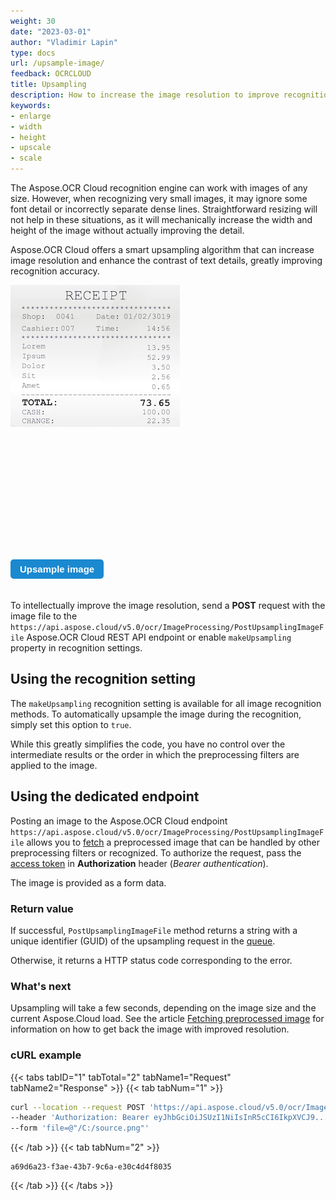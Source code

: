 ```yaml
---
weight: 30
date: "2023-03-01"
author: "Vladimir Lapin"
type: docs
url: /upsample-image/
feedback: OCRCLOUD
title: Upsampling
description: How to increase the image resolution to improve recognition accuracy with Aspose.OCR Cloud API.
keywords:
- enlarge
- width
- height
- upscale
- scale
---
```


<style>
	button {
		cursor: pointer;
		margin-right: 20px;
		margin-bottom: 20px;
		padding: 7px 15px;
		border: none;
		border-radius: 5px;
		background-color: #1a89d0;
		font-weight: 700;
		font-size: 15px;
		color: #ffffff;
	}

	button:hover {
		background-color: #3071a9;
	}

	button:focus {
		outline: none;
	}

	.duo {
		position: relative;
		width: 500px;
		height: 419px;
		margin-bottom: 20px;
	}

	.duo > img {
		position: absolute;
	}
</style>

The Aspose.OCR Cloud recognition engine can work with images of any size. However, when recognizing very small images, it may ignore some font detail or incorrectly separate dense lines. Straightforward resizing will not help in these situations, as it will mechanically increase the width and height of the image without actually improving the detail.

Aspose.OCR Cloud offers a smart upsampling algorithm that can increase image resolution and enhance the contrast of text details, greatly improving recognition accuracy.

<div class="duo">
	<img src="small-image.png" alt="Small image" />
	<img src="upsampled-image.png" alt="Smart upsampling" style="display: none;" />
</div>
<button onclick="triggerSkew(this)">Upsample image</button>
<script>
	function triggerSkew(obj)
	{
		let images = $(".duo > img");
		let skewed = images.eq(0).is(":visible");
		if(skewed)
		{
			images.eq(1).show(200);
			images.eq(0).hide(200);
			$(obj).text("View original image");
		}
		else
		{
			images.eq(0).show(200);
			images.eq(1).hide(200);
			$(obj).text("Upsample image");
		}
	}
</script>

To intellectually improve the image resolution, send a **POST** request with the image file to the `https://api.aspose.cloud/v5.0/ocr/ImageProcessing/PostUpsamplingImageFile` Aspose.OCR Cloud REST API endpoint or enable `makeUpsampling` property in recognition settings.

## Using the recognition setting

The `makeUpsampling` recognition setting is available for all image recognition methods. To automatically upsample the image during the recognition, simply set this option to `true`.

While this greatly simplifies the code, you have no control over the intermediate results or the order in which the preprocessing filters are applied to the image.

## Using the dedicated endpoint

Posting an image to the Aspose.OCR Cloud endpoint `https://api.aspose.cloud/v5.0/ocr/ImageProcessing/PostUpsamplingImageFile` allows you to [fetch](/ocr/fetch-preprocessed-image/) a preprocessed image that can be handled by other preprocessing filters or recognized. To authorize the request, pass the [access token](/ocr/authorization/) in **Authorization** header (_Bearer authentication_).

The image is provided as a form data.

### Return value

If successful, `PostUpsamplingImageFile` method returns a string with a unique identifier (GUID) of the upsampling request in the [queue](/ocr/recognition-workflow/).

Otherwise, it returns a HTTP status code corresponding to the error.

### What's next

Upsampling will take a few seconds, depending on the image size and the current Aspose.Cloud load. See the article [Fetching preprocessed image](/ocr/fetch-preprocessed-image/) for information on how to get back the image with improved resolution.

### cURL example

{{< tabs tabID="1" tabTotal="2" tabName1="Request" tabName2="Response" >}}
{{< tab tabNum="1" >}}
```bash
curl --location --request POST 'https://api.aspose.cloud/v5.0/ocr/ImageProcessing/PostUpsamplingImageFile' \
--header 'Authorization: Bearer eyJhbGciOiJSUzI1NiIsInR5cCI6IkpXVCJ9....X6nACzTQF5OwG5fAuq3u65eyA5vw' \
--form 'file=@"/C:/source.png"'
```
{{< /tab >}}
{{< tab tabNum="2" >}}
```
a69d6a23-f3ae-43b7-9c6a-e30c4d4f8035
```
{{< /tab >}}
{{< /tabs >}}
